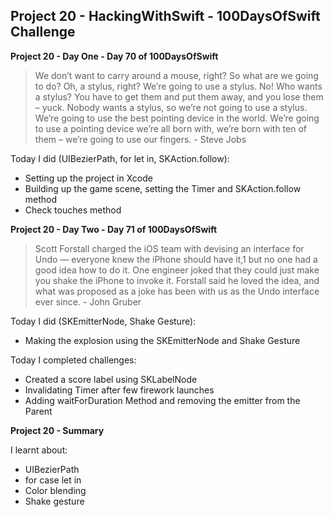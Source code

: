 ## Project 20 - HackingWithSwift - 100DaysOfSwift Challenge

**Project 20 - Day One - Day 70 of 100DaysOfSwift**

> We don’t want to carry around a mouse, right? So what are we going to do? Oh, a stylus, right? We’re going to use a stylus. No! Who wants a stylus? You have to get them and put them away, and you lose them – yuck. Nobody wants a stylus, so we’re not going to use a stylus. We’re going to use the best pointing device in the world. We’re going to use a pointing device we’re all born with, we’re born with ten of them – we’re going to use our fingers. - Steve Jobs

Today I did (UIBezierPath, for let in, SKAction.follow):

- Setting up the project in Xcode
- Building up the game scene, setting the Timer and SKAction.follow method
- Check touches method

**Project 20 - Day Two - Day 71 of 100DaysOfSwift**

> Scott Forstall charged the iOS team with devising an interface for Undo — everyone knew the iPhone should have it,1 but no one had a good idea how to do it. One engineer joked that they could just make you shake the iPhone to invoke it. Forstall said he loved the idea, and what was proposed as a joke has been with us as the Undo interface ever since. - John Gruber

Today I did (SKEmitterNode, Shake Gesture):

- Making the explosion using the SKEmitterNode and Shake Gesture

Today I completed challenges:

- Created a score label using SKLabelNode
- Invalidating Timer after few firework launches
- Adding waitForDuration Method and removing the emitter from the Parent

**Project 20 - Summary**

I learnt about:

- UIBezierPath
- for case let in
- Color blending
- Shake gesture
